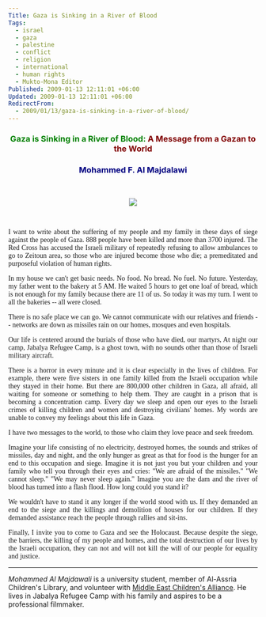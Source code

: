 ```yaml
---
Title: Gaza is Sinking in a River of Blood
Tags:
  - israel
  - gaza
  - palestine
  - conflict
  - religion
  - international
  - human rights
  - Mukto-Mona Editor
Published: 2009-01-13 12:11:01 +06:00
Updated: 2009-01-13 12:11:01 +06:00
RedirectFrom:
  - 2009/01/13/gaza-is-sinking-in-a-river-of-blood/
---
```



<h3 align="center"><font color="#008000">Gaza is Sinking in a River of Blood:
</font><font color="#800000">A Message from a Gazan to the World</font></h3>
<p id="node-36354" class="node node ntype-views-article node-page">
<p class="node-inner">
<p class="content">
<p class="inner">
<p id="node-header">
<h3 align="center"><font color="#000080">Mohammed F. Al Majdalawi </font></h3>
<p align="center">&nbsp;</p>
<p align="center"><img src="https://www.imemc.org/attachments/jan2008/child_injured_in_israeli_attack_on_the_gaza_strip__file_2007.jpg" /></p>
<p class="author">&nbsp;</p>


<p id="node-body">
<p align="justify"><font face="Verdana">I want to write about the suffering of my people and my family in these days of siege against the people of Gaza. 888 people have been killed and more than 3700 injured. The Red Cross has accused the Israeli military of repeatedly refusing to allow ambulances to go to Zeitoun area, so those who are injured become those who die; a premeditated and purposeful violation of human rights.</font></p>
<p align="justify"><font face="Verdana">In my house we can't get basic needs. No food. No bread. No fuel. No future. Yesterday, my father went to the bakery at 5 AM. He waited 5 hours to get one loaf of bread, which is not enough for my family because there are 11 of us. So today it was my turn. I went to all the bakeries -- all were closed.</font></p>
<p align="justify"><font face="Verdana">There is no safe place we can go. We cannot communicate with our relatives and friends -- networks are down as missiles rain on our homes, mosques and even hospitals.</font></p>
<p align="justify"><font face="Verdana">Our life is centered around the burials of those who have died, our martyrs, At night our camp, Jabalya Refugee Camp, is a ghost town, with no sounds other than those of Israeli military aircraft. </font></p>
<p align="justify"><font face="Verdana">There is a horror in every minute and it is clear especially in the lives of children. For example, there were five sisters in one family killed from the Israeli occupation while they stayed in their home. But there are 800,000 other children in Gaza, all afraid, all waiting for someone or something to help them. They are caught in a prison that is becoming a concentration camp. Every day we sleep and open our eyes to the Israeli crimes of killing children and women and destroying civilians' homes. My words are unable to convey my feelings about this life in Gaza.</font></p>
<p align="justify"><font face="Verdana">I have two messages to the world, to those who claim they love peace and seek freedom.</font></p>
<p align="justify"><font face="Verdana">Imagine your life consisting of no electricity, destroyed homes, the sounds and strikes of missiles, day and night, and the only hunger as great as that for food is the hunger for an end to this occupation and siege. Imagine it is not just you but your children and your family who tell you through their eyes and cries: "We are afraid of the missiles." "We cannot sleep." "We may never sleep again." Imagine you are the dam and the river of blood has turned into a flash flood. How long could you stand it?</font></p>
<p align="justify"><font face="Verdana">We wouldn't have to stand it any longer if the world stood with us. If they demanded an end to the siege and the killings and demolition of houses for our children. If they demanded assistance reach the people through rallies and sit-ins.</font></p>
<p align="justify"><font face="Verdana">Finally, I invite you to come to Gaza and see the Holocaust. Because despite the siege, the barriers, the killing of my people and homes, and the total destruction of our lives by the Israeli occupation, they can not and will not kill the will of our people for equality and justice. </font></p>

<hr />
<p class="authorBio"><em>Mohammed Al Majdawali</em> is a university student, member of Al-Assria Children's Library, and volunteer with <a target="_blank" href="https://www.mecaforpeace.org/">Middle East Children's Alliance</a>. He lives in Jabalya Refugee Camp with his family and aspires to be a professional filmmaker.</p>
